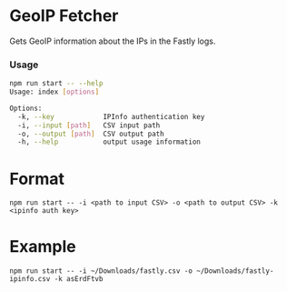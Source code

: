 # GeoIP Fetcher

Gets GeoIP information about the IPs in the Fastly logs.

### Usage

```bash
npm run start -- --help
Usage: index [options]

Options:
  -k, --key            IPInfo authentication key
  -i, --input [path]   CSV input path
  -o, --output [path]  CSV output path
  -h, --help           output usage information
```

# Format

```
npm run start -- -i <path to input CSV> -o <path to output CSV> -k <ipinfo auth key>
```

# Example

```
npm run start -- -i ~/Downloads/fastly.csv -o ~/Downloads/fastly-ipinfo.csv -k asErdFtvb
```
